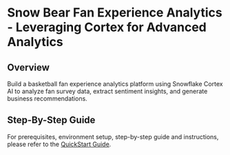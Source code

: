 # Snow Bear Fan Experience Analytics - Leveraging Cortex for Advanced Analytics

## Overview

Build a basketball fan experience analytics platform using Snowflake Cortex AI to analyze fan survey data, extract sentiment insights, and generate business recommendations.

## Step-By-Step Guide

For prerequisites, environment setup, step-by-step guide and instructions, please refer to the [QuickStart Guide](https://quickstarts.snowflake.com/guide/snow_bear_leveraging_cortex_for_advanced_analytics/index.html?index=..%2F..index#0).